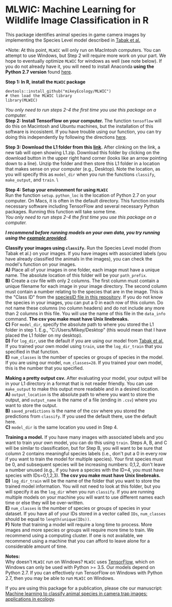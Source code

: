 # MLWIC: Machine Learning for Wildlife Image Classification in R

This package identifies animal species in game camera images by implementing the Species Level model described in [Tabak et al.](https://www.biorxiv.org/content/early/2018/06/13/346809)

*Note: At this point, `MLWIC` will only run on MacIntosh computers. You can attempt to use Windows, but Step 2 will require more work on your part. We hope to eventually optimize `MLWIC` for windows as well (see note below). If you do not already have it, you will need to install Anaconda <b>using the Python 2.7 version</b> found [here](https://www.anaconda.com/download/#macos). 


<b>Step 1: In R, install the `MLWIC` package</b>
```
devtools::install_github("mikeyEcology/MLWIC")
# then load the MLWIC library
library(MLWIC)
```

<i> You only need to run steps 2-4 the first time you use this package on a computer.</i>\
<b>Step 2: Install TensorFlow on your computer.</b> The function `tensoflow` will do this on Macintosh and Ubuntu machines, but the installation of this software is incosistent. If you have trouble using our function, you can try doing this independently by following the directions [here](https://www.tensorflow.org/install/). 


<b>Step 3: Download the L1 folder from this [link](https://drive.google.com/file/d/1_VH78A9AgCErMIcsbOlNEBXgASx2pRsP/view?usp=sharing).</b> After clinking on the link, a new tab will open showing L1.zip. Download this folder by clicking on the download button in the upper right hand corner (looks like an arrow pointing down to a line). Unzip the folder and then store this L1 folder in a location that makes sense on your computer (e.g., Desktop). Note the location, as you will specify this as `model_dir` when you run the functions `classify`, `make_output`, and `train`. \


<b>Step 4: Setup your environment for using `MLWIC`</b>\
Run the function `setup`. `python_loc` is the location of Python 2.7 on your computer. On Macs, it is often in the default directory. This function installs necessary software including TensorFlow and several necessary Python packages. Running this function will take some time. \
<i> You only need to run steps 2-4 the first time you use this package on a computer.</i>


<i><b>I recommend before running models on your own data, you try running using the [example  provided](https://github.com/mikeyEcology/MLWIC_examples/tree/master). </b></i>


<b>Classify your images using `classify`.</b> Run the Species Level model (from Tabak et al.) on your images. If you have images with associated labels (you have already classified the animals in the images), you can check the model's function on your images. \
<b>A)</b> Place all of your images in one folder, each image must have a unique name. The absolute location of this folder will be your `path_prefix`. \
<b>B)</b> Create a csv file with only 2 columns. The first column must contain a unique filename for each image in your image directory. The second column must contain a number relating to the species that are in the image. This is the "Class ID" from the [speciesID file in this repository](https://github.com/mikeyEcology/MLWIC/blob/master/speciesID.csv). If you do not know the species in your images, you can put a 0 in each row of this column. Do not name these columns (no column headers) and do not include any more than 2 columns in this file. You will use the name of this file in the `data_info` command. <b>The csv you make must have Unix linebreaks.</b> \
<b>C)</b> For `model_dir`, specify the absolute path to where you stored the L1 folder in step 1. E.g., "C:/Users/Mikey/Desktop" (this would mean that I have placed the L1 folder on my desktop). \
<b>D)</b> For `log_dir`, use the default if you are using our model from [Tabak et al.](https://www.biorxiv.org/content/early/2018/06/13/346809) If you trained your own model using `train`, use the `log_dir_train` that you specified in that function. \
<b>E)</b> `num_classes` is the number of species or groups of species in the model. If you are using our model, `num_classes=28`. If you trained your own model, this is the number that you specified. 


<b>Making a pretty output csv.</b> After evaluating your model, your output will be in your L1 directory in a format that is not reader friendly. You can use `make_output` to make this output more readable and in a desired location.\
<b>A)</b> `output_location` is the absolute path to where you want to store the output, and `output_name` is the name of a file (ending in `.csv`) where you want to store the output. \
<b>B)</b> `saved_predictions` is the name of the csv where you stored the predictions from `classify`. If you used the default there, use the default here. \
<b>C)</b> `model_dir` is the same location you used in Step 4. 


<b>Training a model.</b> If you have many images with associated labels and you want to train your own model, you can do this using `train`. Steps A, B, and C will be similar to classification, but for Step B, you will want to be sure that column 2 contains meaningful species labels (i.e., don't put a 0 in every row if you want to train the model for multiple species). Your first species must be 0, and subsequent species will be increasing numbers: 0,1,2, don't leave a number unused (e.g., if you have a species with the ID=4, you must have species with IDs=0,1,2,3). <b>The csv you make must have Unix linebreaks.</b>\
<b>D)</b> `log_dir_train` will be the name of the folder that you want to store the trained model information. You will not need to look at this folder, but you will specify it as the `log_dir` when you run `classify`. If you are running multiple models on your machine you will want to use different names each time or else they will be over-written. \
<b>E)</b> `num_classes` is the number of species or groups of species in your dataset. If you have all of your IDs stored in a vector called `IDs`, `num_classes` should be equal to `length(unique(IDs))`. \
<b>F)</b> Note that training a model will require a long time to process. More images and more species or groups will require more time to train. We recommend using a computing cluster. If one is not available, we recommend using a machine that you can afford to leave alone for a considerable amount of time. 


<b>Notes:</b>\
Why doesn't `MLWIC` run on Windows? `MLWIC` uses [TensorFlow](https://www.tensorflow.org/), which on Windows can only be used with Python >= 3.5. Our models depend on Python 2.7. If you can effectively run TensorFlow on Windows with Python 2.7, then you may be able to run `MLWIC` on Windows. 

If you are using this package for a publication, please cite our manuscript: [Machine learning to classify animal species in camera trap images: applications in ecology](https://www.biorxiv.org/content/early/2018/06/13/346809).


